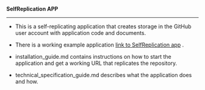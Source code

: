 **SelfReplication APP**
____________________________________________________________________________________________________

* This is a self-replicating application that creates storage in the GitHub user account
with application code and documents.

* There is a working example application [link to SelfReplication app](https://selfreplica.herokuapp.com) .

* installation_guide.md contains instructions on how to start the application and get
a working URL that replicates the repository.

* technical_specification_guide.md describes what the application does and how.
